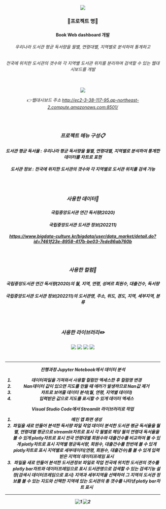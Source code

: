 <div align=center>
	<img src="https://capsule-render.vercel.app/api?type=waving&color=auto&height=200&section=header&text=Book_Web_Dashboard&fontSize=60" />
</div>	

<div align=center> 
	<h3> 📌프로젝트 명📌 <h3>
	<h4> Book Web dashboard 개발 <h4>
	<h6> 우리나라 도서관 평균 독서량을 월별, 연령대별, 지역별로 분석하여 통계하고
	<h6> 전국에 위치한 도서관의 갯수와 각 지역별 도서관 위치를 분리하여 검색할 수 있는 웹대시보드를 개발 <h6>
	<br>
	<img src= 'https://user-images.githubusercontent.com/120348555/207815612-b6d738ba-c375-4798-8e60-934770e686d5.gif'>
		
👉웹대시보드 주소 <http://ec2-3-38-117-95.ap-northeast-2.compute.amazonaws.com:8501/>
	<br>		
<div align=center> 
	<br>
	<br>
	<h3> 프로젝트 메뉴 구성📋 <h3>
	<h4> 도서관 평균 독서율 : 우리나라 평균 독서량을 월별, 연령대별, 지역별로 분석하여 통계한 데이터를 차트로 표현
	<h4> 도서관 정보 : 전국에 위치한 도서관의 갯수와 각 지역별로 도서관 위치를 검색 가능
	<br>
	<br>
	<br>
	<br>
	<h3> 사용한 데이터📂 <h3>
	<h4> 국립중앙도서관 연간 독서량(2020) <h4>
	<h4> 국립중앙도서관 도서관 정보(202211) <h4>

<https://www.bigdata-culture.kr/bigdata/user/data_market/detail.do?id=7461f23e-8958-417b-be03-7ede86ab760b>

<div align=center>
	<br>
	<br>
	<h3> 사용한 컬럼📑 <h3>
	<h4> 국립중앙도서관 연간 독서량(2020)의 월, 지역, 연령, 성벼르 회원수, 대출건수, 독서량 <h4>
	<h4> 국립중앙도서관 도서관 정보(202211)의 도서관명, 주소, 위도, 경도, 지역, 세부지역, 분류 <h4>	
	<br>
	<br>
	<h3> 사용한 라이브러리✏️ <h3>	
	<img src="https://img.shields.io/badge/Streamlit-FF4B4B?style=flat&logo=Streamlit&logoColor=white" />
	<img src="https://img.shields.io/badge/NumPy-013243?style=flat&logo=NumPy&logoColor=white" />
	<img src="https://img.shields.io/badge/pandas-150458?style=flat&logo=pandas&logoColor=white" />
	<img src="https://img.shields.io/badge/Plotly-3F4F75?style=flat&logo=Plotly&logoColor=white" />
	<br>
	<br>
</div>	

		
---
				
진행과정
Jupyter Notebook에서 데이터 분석
1. 데이터파일을 가져와서 사용할 컬럼만 엑세스한 후 컬럼명 변경
2. Nan데이터 값이 있으면 지도를 만들 때 에러가 발생하므로 Nan값 제거
3. 차트로 보여줄 데이터 분석(월, 연령, 지역별 데이터)
4. 입력받은 값으로 지도를 표시할 수 있게 데이터 엑세스

Visual Studio Code에서 Streamlit 라이브러리로 작업

1. 메인 앱 화면 생성
2. 파일을 새로 만들어 분석한 독서량 파일 작업
데이터 분석한 도서관 평균 독서율을 월별, 연령대별 평균으로 streamlit차트로 표시
각 월별로 해당 월의 연령대 독서율을 볼 수 있게 plotly차트로 표시
전국 연령대별 회원수와 대출건수를 비교하여 볼 수 있게 plotly차트로 표시
지역별 평균독서량, 회원수, 대출건수를 한번에 볼 수 있게 plotly차트로 표시
지역별로 세부데이터(연령, 회원수, 대출건수)를 볼 수 있게 입력받은 지역의 데이터프레임 표시
3. 파일을 새로 만들어 분석한 도서관정보 파일로 작업
전국에 위치한 도서관의 갯수를 plotly bar차트와 데이터프레임으로 표시
도서관명으로 검색할 수 있는 검색기능 설정(검색시 데이터프레임으로 표시)
지역과 세부지역을 선택하여 그 지역의 도서관 정보를 볼 수 있는 지도와
선택한 지역에 있는 도서관의 총 갯수를 나타낸 plotly bar차트 표시
		
---
		
![1](https://user-images.githubusercontent.com/120348555/208594875-455afcf5-4d5c-43d1-98f7-456af492d932.PNG)
![2](https://user-images.githubusercontent.com/120348555/208594950-50b6cb16-e6ad-462f-9f06-9fd2fa1ba4b0.PNG)

